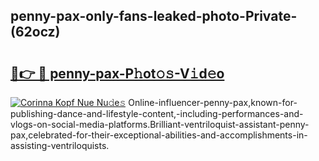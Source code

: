 ## penny-pax-only-fans​-leaked-photo​-Private-(62ocz)


# <h2><a href="https://mediaupload.pro?title=penny-pax&ref=git">🔗👉 🔴 penny-pax-P𝚑ot𝚘𝚜-V𝚒d𝚎o</a></h2>

[![Corinna Kopf Nue Nu𝚍e𝚜](https://i.imgur.com/0qMVB7G.gif)](https://mediaupload.pro?title=penny-pax&ref=git)
Online-influencer-penny-pax,known-for-publishing-dance-and-lifestyle-content,-including-performances-and-vlogs-on-social-media-platforms.Brilliant-ventriloquist-assistant-penny-pax,celebrated-for-their-exceptional-abilities-and-accomplishments-in-assisting-ventriloquists.  